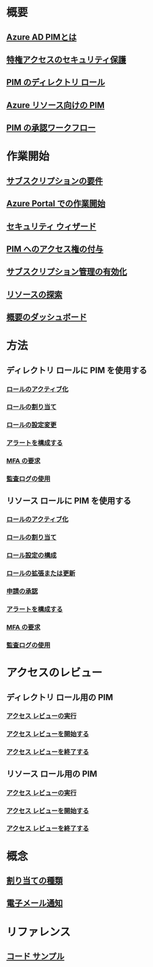 # 概要
## [Azure AD PIMとは](pim-configure.md)
## [特権アクセスのセキュリティ保護](../users-groups-roles/directory-admin-roles-secure.md?toc=%2fazure%2factive-directory%2fprivileged-identity-management%2ftoc.json)
## [PIM のディレクトリ ロール](pim-roles.md)
## [Azure リソース向けの PIM](azure-pim-resource-rbac.md)
## [PIM の承認ワークフロー](azure-ad-pim-approval-workflow.md)

# 作業開始
## [サブスクリプションの要件](subscription-requirements.md)
## [Azure Portal での作業開始](pim-getting-started.md)
## [セキュリティ ウィザード](pim-security-wizard.md)
## [PIM へのアクセス権の付与](pim-how-to-give-access-to-pim.md)
## [サブスクリプション管理の有効化](pim-resource-roles-enable-subscription-management.md)
## [リソースの探索](pim-resource-roles-discover-resources.md)
## [概要のダッシュボード](pim-resource-roles-overview-dashboards.md)

# 方法
## ディレクトリ ロールに PIM を使用する
### [ロールのアクティブ化](pim-how-to-activate-role.md)
### [ロールの割り当て](pim-how-to-add-role-to-user.md)
### [ロールの設定変更](pim-how-to-change-default-settings.md)
### [アラートを構成する](pim-how-to-configure-security-alerts.md)
### [MFA の要求](pim-how-to-require-mfa.md)
### [監査ログの使用](pim-how-to-use-audit-log.md)
## リソース ロールに PIM を使用する
### [ロールのアクティブ化](pim-resource-roles-activate-your-roles.md)
### [ロールの割り当て](pim-resource-roles-assign-roles.md)
### [ロール設定の構成](pim-resource-roles-configure-role-settings.md)
### [ロールの拡張または更新](pim-resource-roles-renew-extend.md)
### [申請の承認](pim-resource-roles-approval-workflow.md)
### [アラートを構成する](pim-resource-roles-configure-alerts.md)
### [MFA の要求](pim-resource-roles-require-mfa.md)
### [監査ログの使用](pim-resource-roles-use-the-audit-log.md)

# アクセスのレビュー
## ディレクトリ ロール用の PIM
### [アクセス レビューの実行](pim-how-to-perform-security-review.md)
### [アクセス レビューを開始する](pim-how-to-start-security-review.md)
### [アクセス レビューを終了する](pim-how-to-complete-review.md)
## リソース ロール用の PIM
### [アクセス レビューの実行](pim-resource-roles-perform-access-review.md)
### [アクセス レビューを開始する](pim-resource-roles-start-access-review.md)
### [アクセス レビューを終了する](pim-resource-roles-complete-access-review.md)

# 概念
## [割り当ての種類](pim-resource-roles-eligible-visibility.md)
## [電子メール通知](pim-email-notifications.md)

# リファレンス
## [コード サンプル](https://azure.microsoft.com/resources/samples/?service=active-directory)
